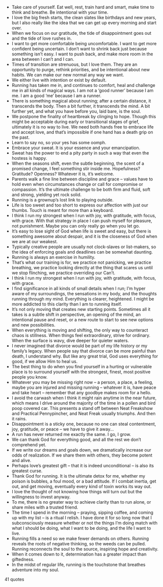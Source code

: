  - Take care of yourself. Eat well, rest, train hard and smart, make time to think and breathe. Be intentional with your time.
 - I love the big fresh starts, the clean slates like birthdays and new years, but I also really like the idea that we can get up every morning and start over.
 - When we focus on our gratitude, the tide of disappointment goes out and the tide of love rushes in.
 - I want to get more comfortable being uncomfortable. I want to get more confident being uncertain. I don’t want to shrink back just because something isn’t easy. I want to push back, and make more room in the area between I can’t and I can.
 - Times of transition are strenuous, but I love them. They are an opportunity to purge, rethink priorities, and be intentional about new habits. We can make our new normal any way we want.
 - We either live with intention or exist by default.
 - Running has taken me in, and continues to comfort, heal and challenge me in all kinds of magical ways. I am not a ‘good runner’ because I am me. I am a good ‘me’ because I am a runner.
 - There is something magical about running; after a certain distance, it transcends the body. Then a bit further, it transcends the mind. A bit further yet, and what you have before you, laid bare, is the soul.
 - We postpone the finality of heartbreak by clinging to hope. Though this might be acceptable during early or transitional stages of grief, ultimately it is no way to live. We need both hands free to embrace life and accept love, and that’s impossible if one hand has a death grip on the past.
 - Learn to say no, so your yes has some oomph.
 - Embrace your sweat. It is your essence and your emancipation.
 - Sweat has the power to end a pity party in such a way that even the hostess is happy.
 - When the seasons shift, even the subtle beginning, the scent of a promised change, I feel something stir inside me. Hopefulness? Gratitude? Openness? Whatever it is, it’s welcome.
 - Parents walk a fine line between discipline and grace – values have to hold even when circumstances change or call for compromise or compassion. It’s the ultimate challenge to be both firm and fluid, soft and strong, yielding yet rock solid.
 - Running is a grownup’s lost link to playing outside.
 - Life is too sweet and too short to express our affection with just our thumbs. Touch is meant for more than a keyboard.
 - I think I run my strongest when I run with joy, with gratitude, with focus, with grace. With that strategy in place I can push myself for pleasure, not punishment. Maybe you can only really go when you let go.
 - It’s easy to lose sight of God when life is sweet and easy, but there is something awesome about despair, and it is the closeness of God when we are at our weakest.
 - Typically creative people are usually not clock-slaves or list-makers, so the idea of enforcing goals and deadlines can be somewhat daunting.
 - Running is always an exercise in humility.
 - That’s what our training is for, we practice not panicking, we practice breathing, we practice looking directly at the thing that scares us until we stop flinching, we practice overriding our Can’t.
 - I think I run my strongest when I run with joy, with gratitude, with focus, with grace.
 - I find significance in all kinds of small details when I run; I’m hyper aware of my surroundings, the sensations in my body, and the thoughts running through my mind. Everything is clearer, heightened. I might be more addicted to this clarity than I am to running itself.
 - It’s not only moving that creates new starting points. Sometimes all it takes is a subtle shift in perspective, an opening of the mind, an intentional pause and reset, or a new route to start to see new options and new possibilities.
 - When everything is moving and shifting, the only way to counteract chaos is stillness. When things feel extraordinary, strive for ordinary. When the surface is wavy, dive deeper for quieter waters.
 - I never imagined that divorce would be part of my life history or my family’s legacy. When people say that divorce can be more painful than death, I understand why. But like any great trial, God uses everything for good, if we allow Him to heal us.
 - The best thing to do when you find yourself in a hurting or vulnerable place is to surround yourself with the strongest, finest, most positive people you know.
 - Whatever you may be missing right now – a person, a place, a feeling, maybe you are injured and missing running – whatever it is, have peace and take heart – remember that any goodbye makes room for a hello.
 - I avoid the carwash when I think it might rain anytime in the near future, which means I drive around the majority of the time in a pollen and bird poop covered car. This presents a stand off between Neat Freakshow and Practical Pennypincher, and Neat Freak usually triumphs. And then it rains.
 - Disappointment is a sticky one, because no one can steal contentment, joy, gratitude, or peace – we have to give it away...
 - A run has never returned me exactly the same. I go, I grow.
 - We can thank God for everything good, and all the rest we don’t comprehend yet.
 - If we write our dreams and goals down, we dramatically increase our odds of realization. If we share them with others, they become potent and alive.
 - Perhaps love’s greatest gift – that it is indeed unconditional – is also its greatest curse.
 - Thank God for running. It is the ultimate detox for me, whether my poison is bubbles, a foul mood, or a bad attitude. If I combat inertia, get out, and get moving, eventually every kind of toxin works its way out.
 - I love the thought of not knowing how things will turn out but the willingness to invest anyway.
 - To me, there is no greater way to achieve clarity than to run alone, or share miles with a trusted friend.
 - The time I spend in the morning – praying, sipping coffee, and coming up with my list – is a ritual I relish. I have done it for so long now that I subconsciously measure whether or not the things I’m doing match with what I should be doing, what I want to be doing, and the life I want to live.
 - Running fills a need so we make fewer demands on others. Running reveals the roots of negative thinking, so the weeds can be pulled. Running reconnects the soul to the source, inspiring hope and creativity.
 - When it comes down to it, determination has a greater impact than giftedness.
 - In the midst of regular life, running is the touchstone that breathes adventure into my soul.

41 quotes